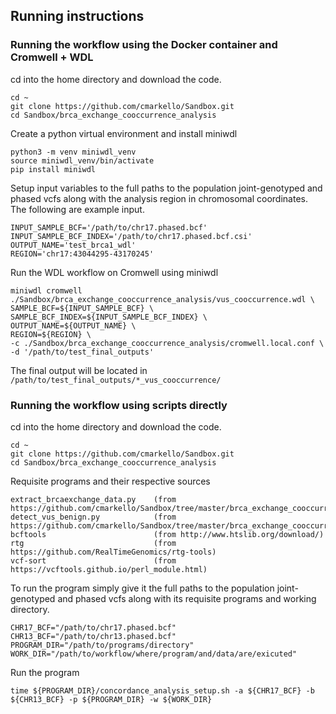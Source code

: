 ## Running instructions

### Running the workflow using the Docker container and Cromwell + WDL

cd into the home directory and download the code.
```
cd ~
git clone https://github.com/cmarkello/Sandbox.git
cd Sandbox/brca_exchange_cooccurrence_analysis
```
Create a python virtual environment and install miniwdl
```
python3 -m venv miniwdl_venv
source miniwdl_venv/bin/activate
pip install miniwdl
```
Setup input variables to the full paths to the population joint-genotyped and phased vcfs along with the analysis region in chromosomal coordinates. The following are example input.
```
INPUT_SAMPLE_BCF='/path/to/chr17.phased.bcf'
INPUT_SAMPLE_BCF_INDEX='/path/to/chr17.phased.bcf.csi'
OUTPUT_NAME='test_brca1_wdl'
REGION='chr17:43044295-43170245'
```
Run the WDL workflow on Cromwell using miniwdl
```
miniwdl cromwell ./Sandbox/brca_exchange_cooccurrence_analysis/vus_cooccurrence.wdl \
SAMPLE_BCF=${INPUT_SAMPLE_BCF} \
SAMPLE_BCF_INDEX=${INPUT_SAMPLE_BCF_INDEX} \
OUTPUT_NAME=${OUTPUT_NAME} \
REGION=${REGION} \
-c ./Sandbox/brca_exchange_cooccurrence_analysis/cromwell.local.conf \
-d '/path/to/test_final_outputs'
```
The final output will be located in `/path/to/test_final_outputs/*_vus_cooccurrence/`

### Running the workflow using scripts directly

cd into the home directory and download the code.
```
cd ~
git clone https://github.com/cmarkello/Sandbox.git
cd Sandbox/brca_exchange_cooccurrence_analysis
```

Requisite programs and their respective sources
```
extract_brcaexchange_data.py    (from https://github.com/cmarkello/Sandbox/tree/master/brca_exchange_cooccurrence_analysis)
detect_vus_benign.py            (from https://github.com/cmarkello/Sandbox/tree/master/brca_exchange_cooccurrence_analysis)
bcftools                        (from http://www.htslib.org/download/)
rtg                             (from https://github.com/RealTimeGenomics/rtg-tools)
vcf-sort                        (from https://vcftools.github.io/perl_module.html)
```

To run the program simply give it the full paths to the population joint-genotyped and phased vcfs along with its requisite programs
and working directory.
```
CHR17_BCF="/path/to/chr17.phased.bcf"
CHR13_BCF="/path/to/chr13.phased.bcf"
PROGRAM_DIR="/path/to/programs/directory"
WORK_DIR="/path/to/workflow/where/program/and/data/are/exicuted"
```

Run the program
```
time ${PROGRAM_DIR}/concordance_analysis_setup.sh -a ${CHR17_BCF} -b ${CHR13_BCF} -p ${PROGRAM_DIR} -w ${WORK_DIR}
```

